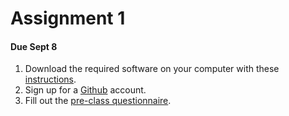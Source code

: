 # Assignment 1

#### Due Sept 8

1. Download the required software on your computer with these [instructions](https://github.com/rochelleterman/PS239T/blob/master/B_Install.md).
2. Sign up for a [Github](https://github.com) account.
3. Fill out the [pre-class questionnaire](http://goo.gl/forms/oqygMW4UuO).


